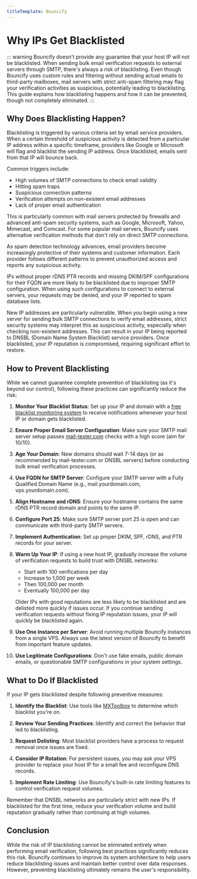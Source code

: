 ```yaml
---
titleTemplate: Bouncify
---
```


# Why IPs Get Blacklisted

::: warning
Bouncify doesn't provide any guarantee that your host IP will not be blacklisted. When sending bulk email verification requests to external servers through SMTP, there's always a risk of blacklisting. Even though Bouncify uses custom rules and filtering without sending actual emails to third-party mailboxes, mail servers with strict anti-spam filtering may flag your verification activities as suspicious, potentially leading to blacklisting. This guide explains how blacklisting happens and how it can be prevented, though not completely eliminated.
:::

## Why Does Blacklisting Happen?

Blacklisting is triggered by various criteria set by email service providers. When a certain threshold of suspicious activity is detected from a particular IP address within a specific timeframe, providers like Google or Microsoft will flag and blacklist the sending IP address. Once blacklisted, emails sent from that IP will bounce back.

Common triggers include:

- High volumes of SMTP connections to check email validity
- Hitting spam traps
- Suspicious connection patterns
- Verification attempts on non-existent email addresses
- Lack of proper email authentication

This is particularly common with mail servers protected by firewalls and advanced anti-spam security systems, such as Google, Microsoft, Yahoo, Mimecast, and Comcast. For some popular mail servers, Bouncify uses alternative verification methods that don't rely on direct SMTP connections.

As spam detection technology advances, email providers become increasingly protective of their systems and customer information. Each provider follows different patterns to prevent unauthorized access and reports any suspicious activity.

IPs without proper rDNS PTR records and missing DKIM/SPF configurations for their FQDN are more likely to be blacklisted due to improper SMTP configuration. When using such configurations to connect to external servers, your requests may be denied, and your IP reported to spam database lists.

New IP addresses are particularly vulnerable. When you begin using a new server for sending bulk SMTP connections to verify email addresses, strict security systems may interpret this as suspicious activity, especially when checking non-existent addresses. This can result in your IP being reported to DNSBL (Domain Name System Blacklist) service providers. Once blacklisted, your IP reputation is compromised, requiring significant effort to restore.

## How to Prevent Blacklisting

While we cannot guarantee complete prevention of blacklisting (as it's beyond our control), following these practices can significantly reduce the risk:

1. **Monitor Your Blacklist Status**: Set up your IP and domain with a [free blacklist monitoring system](https://hetrixtools.com/dashboard/blacklist-monitors/) to receive notifications whenever your host IP or domain gets blacklisted.

2. **Ensure Proper Email Server Configuration**: Make sure your SMTP mail server setup passes [mail-tester.com](http://mail-tester.com) checks with a high score (aim for 10/10).

3. **Age Your Domain**: New domains should wait 7-14 days (or as recommended by mail-tester.com or DNSBL servers) before conducting bulk email verification processes.

4. **Use FQDN for SMTP Server**: Configure your SMTP server with a Fully Qualified Domain Name (e.g., mail.yourdomain.com, vps.yourdomain.com).

5. **Align Hostname and rDNS**: Ensure your hostname contains the same rDNS PTR record domain and points to the same IP.

6. **Configure Port 25**: Make sure SMTP server port 25 is open and can communicate with third-party SMTP servers.

7. **Implement Authentication**: Set up proper DKIM, SPF, rDNS, and PTR records for your server.

8. **Warm Up Your IP**: If using a new host IP, gradually increase the volume of verification requests to build trust with DNSBL networks:
   - Start with 100 verifications per day
   - Increase to 1,000 per week
   - Then 100,000 per month
   - Eventually 100,000 per day

   Older IPs with good reputations are less likely to be blacklisted and are delisted more quickly if issues occur. If you continue sending verification requests without fixing IP reputation issues, your IP will quickly be blacklisted again.

9. **Use One Instance per Server**: Avoid running multiple Bouncify instances from a single VPS. Always use the latest version of Bouncify to benefit from important feature updates.

10. **Use Legitimate Configurations**: Don't use fake emails, public domain emails, or questionable SMTP configurations in your system settings.

## What to Do If Blacklisted

If your IP gets blacklisted despite following preventive measures:

1. **Identify the Blacklist**: Use tools like [MXToolbox](https://mxtoolbox.com/blacklists.aspx) to determine which blacklist you're on.

2. **Review Your Sending Practices**: Identify and correct the behavior that led to blacklisting.

3. **Request Delisting**: Most blacklist providers have a process to request removal once issues are fixed.

4. **Consider IP Rotation**: For persistent issues, you may ask your VPS provider to replace your host IP for a small fee and reconfigure DNS records.

5. **Implement Rate Limiting**: Use Bouncify's built-in rate limiting features to control verification request volumes.

Remember that DNSBL networks are particularly strict with new IPs. If blacklisted for the first time, reduce your verification volume and build reputation gradually rather than continuing at high volumes.

## Conclusion

While the risk of IP blacklisting cannot be eliminated entirely when performing email verification, following best practices significantly reduces this risk. Bouncify continues to improve its system architecture to help users reduce blacklisting issues and maintain better control over data responses. However, preventing blacklisting ultimately remains the user's responsibility.
